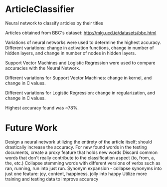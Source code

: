 # ArticleClassifier
Neural network to classify articles by their titles 

Articles obtained from BBC's dataset:
http://mlg.ucd.ie/datasets/bbc.html

Variations of neural networks were used to determine the highest accuracy.
Different variations: change in activation functions, change in number of hidden layers, and change in number of nodes in hidden layers.

Support Vector Machines and Logistic Regression were used to compare accuracies with the Neural Network.

Different variations for Support Vector Machines: change in kernel, and change in C values.

Different variations for Logistic Regression: change in regularization, and change in C values.

Highest accuracy found was ~78%.

# Future Work
Design a neural network utilizing the entirety of the article itself; should drastically increase the accuracy.
For new found words in the testing documents, create a proxy feature that holds new words
Discard common words that don't really contribute to the classification aspect (to, from, a, the, etc.)
Collapse stemming words with different versions of verbs such as ran, running, run into just run.
Synonym expansion - collapse synonyms into just one feature: joy, content, happiness, jolly into happy
Utilize more training and testing data to improve accuracy
